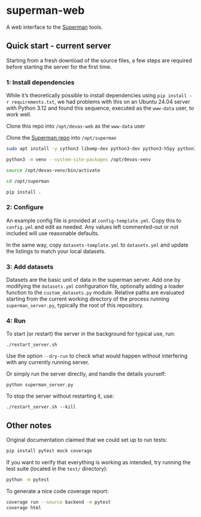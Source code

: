 # superman-web

A web interface to the [Superman](https://github.com/all-umass/superman) tools.

## Quick start - current server

Starting from a fresh download of the source files,
a few steps are required before starting the server for the first time.

### 1: Install dependencies

While it’s theoretically possible to install dependencies using `pip install -r requirements.txt`, we had problems with this on an Ubuntu 24.04 server with Python 3.12 and found this sequence, executed as the `www-data` user, to work well.

Clone this repo into `/opt/devas-web` as the `www-data` user

Clone the [Superman repo](https://github.com/all-umass/superman) into `/opt/superman`

```bash
sudo apt install -y cython3 libomp-dev python3-dev python3-h5py python3-matplotlib python3-pandas python3-pywt python3-yaml python3-sklearn python3-setuptools python3-tornado python3-venv

python3 -m venv --system-site-packages /opt/devas-venv

source /opt/devas-venv/bin/activate

cd /opt/superman

pip install .
```

### 2: Configure

An example config file is provided at `config-template.yml`.
Copy this to `config.yml` and edit as needed.
Any values left commented-out or not included will use reasonable defaults.

In the same way, copy `datasets-template.yml` to `datasets.yml`
and update the listings to match your local datasets.


### 3: Add datasets

Datasets are the basic unit of data in the superman server.
Add one by modifying the `datasets.yml` configuration file,
optionally adding a loader function to the `custom_datasets.py` module.
Relative paths are evaluated starting from the current working directory
of the process running `superman_server.py`,
typically the root of this repository.


### 4: Run

To start (or restart) the server in the background for typical use, run:

    ./restart_server.sh

Use the option `--dry-run` to check what would happen without interfering
with any currently running server.

Or simply run the server directly, and handle the details yourself:

    python superman_server.py

To stop the server without restarting it, use:

    ./restart_server.sh --kill



## Other notes

Original documentation claimed that we could set up to run tests:

```bash
pip install pytest mock coverage
```

If you want to verify that everything is working as intended, try running the test suite (located in the `test/` directory):

```bash
python -m pytest
```

To generate a nice code coverage report:

```bash
coverage run --source backend -m pytest
coverage html
```
